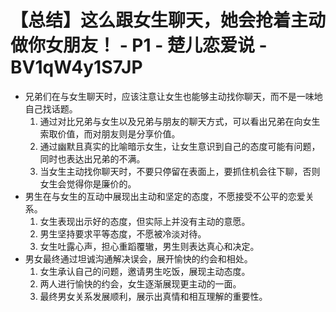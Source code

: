 # 【总结】这么跟女生聊天，她会抢着主动做你女朋友！ - P1 - 楚儿恋爱说 - BV1qW4y1S7JP

-   兄弟们在与女生聊天时，应该注意让女生也能够主动找你聊天，而不是一味地自己找话题。
    1.  通过对比兄弟与女生以及兄弟与朋友的聊天方式，可以看出兄弟在向女生索取价值，而对朋友则是分享价值。
    2.  通过幽默且真实的比喻暗示女生，让女生意识到自己的态度可能有问题，同时也表达出兄弟的不满。
    3.  当女生主动找你聊天时，不要只停留在表面上，要抓住机会往下聊，否则女生会觉得你是廉价的。
-   男生在与女生的互动中展现出主动和坚定的态度，不愿接受不公平的恋爱关系。
    1.  女生表现出示好的态度，但实际上并没有主动的意愿。
    2.  男生坚持要求平等态度，不愿被冷淡对待。
    3.  女生吐露心声，担心重蹈覆辙，男生则表达真心和决定。
-   男女最终通过坦诚沟通解决误会，展开愉快的约会和相处。
    1.  女生承认自己的问题，邀请男生吃饭，展现主动态度。
    2.  两人进行愉快的约会，女生逐渐展现更主动的一面。
    3.  最终男女关系发展顺利，展示出真情和相互理解的重要性。